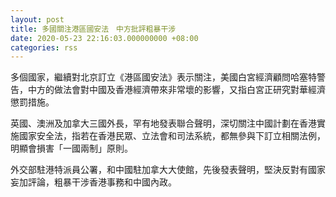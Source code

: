 ```yaml
---
layout: post
title: 多國關注港區國安法　中方批評粗暴干涉
date: 2020-05-23 22:16:03.000000000 +08:00
categories: rss
---
```


多個國家，繼續對北京訂立《港區國安法》表示關注，美國白宮經濟顧問哈塞特警告，中方的做法會對中國及香港經濟帶來非常壞的影響，又指白宮正研究對華經濟懲罰措施。

英國、澳洲及加拿大三國外長，罕有地發表聯合聲明，深切關注中國計劃在香港實施國家安全法，指若在香港民眾、立法會和司法系統，都無參與下訂立相關法例，明顯會損害「一國兩制」原則。

外交部駐港特派員公署，和中國駐加拿大大使館，先後發表聲明，堅決反對有國家妄加評論，粗暴干涉香港事務和中國內政。
